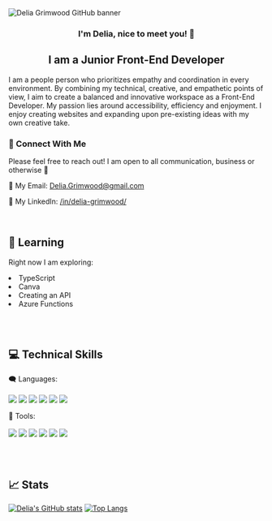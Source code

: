 <img src="https://user-images.githubusercontent.com/38704018/224441124-ac53afd1-4462-44fa-943b-23f23d3c82f5.png" alt="Delia Grimwood GitHub banner">

<h3 align="center">I'm Delia, nice to meet you! 👋</h3>
<h2 align="center">I am a Junior Front-End Developer</h2>

I am a people person who prioritizes empathy and coordination in every environment. By combining my technical, creative, and empathetic points of view, I aim to create a balanced and innovative workspace as a Front-End Developer. My passion lies around accessibility, efficiency and enjoyment. I enjoy creating websites and expanding upon pre-existing ideas with my own creative take.

### 🤝 Connect With Me
Please feel free to reach out! I am open to all communication, business or otherwise 🙂
<!--Email-->
📧 My Email: <a href="mailto:Delia.Grimwood@gmail.com">Delia.Grimwood@gmail.com</a>
<!--LinkedIn-->
🔗 My LinkedIn: <a href="https://www.linkedin.com/in/delia-grimwood/">/in/delia-grimwood/</a>

<br>

## 🌱 Learning

Right now I am exploring:
<li>TypeScript</li>
<li>Canva</li>
<li>Creating an API</li>
<li>Azure Functions</li>

<br><br>

## 💻 Technical Skills 
🗨️ Languages:
<br><br>
![](https://img.shields.io/badge/HTML5-E34F26?style=for-the-badge&logo=html5&logoColor=white)
![](https://img.shields.io/badge/CSS3-1572B6?style=for-the-badge&logo=css3&logoColor=white)
![](https://img.shields.io/badge/JavaScript-323330?style=for-the-badge&logo=javascript&logoColor=F7DF1E")
![](https://img.shields.io/badge/TypeScript-007ACC?style=for-the-badge&logo=typescript&logoColor=white")
![](https://img.shields.io/badge/jQuery-0769AD?style=for-the-badge&logo=jquery&logoColor=white")
![](https://img.shields.io/badge/MySQL-00000F?style=for-the-badge&logo=mysql&logoColor=white")

🧰 Tools:
<br><br>
![](https://img.shields.io/badge/Figma-F24E1E?style=for-the-badge&logo=figma&logoColor=white)
![](https://img.shields.io/badge/Microsoft_Azure-0089D6?style=for-the-badge&logo=microsoft-azure&logoColor=white)
![](https://img.shields.io/badge/Microsoft_Excel-217346?style=for-the-badge&logo=microsoft-excel&logoColor=white)
![](https://img.shields.io/badge/Microsoft_PowerPoint-B7472A?style=for-the-badge&logo=microsoft-powerpoint&logoColor=white)
![](https://img.shields.io/badge/Microsoft_Excel-217346?style=for-the-badge&logo=microsoft-excel&logoColor=white)
![](https://img.shields.io/badge/Microsoft_Word-2B579A?style=for-the-badge&logo=microsoft-word&logoColor=white)

<br><br>

## 📈 Stats

[![Delia's GitHub stats](https://github-readme-stats.vercel.app/api?username=MellariDev&theme=dracula)](https://github.com/MellariDev/github-readme-stats)
[![Top Langs](https://github-readme-stats.vercel.app/api/top-langs/?username=MellariDev&layout=compact&theme=dracula)](https://github.com/MellariDev/github-readme-stats)



